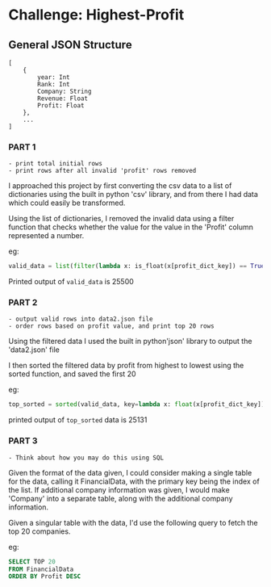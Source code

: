 # Challenge: Highest-Profit

## General JSON Structure

    [
        {
            year: Int
            Rank: Int
            Company: String
            Revenue: Float
            Profit: Float
        },
        ...
    ]

### PART 1

    - print total initial rows
    - print rows after all invalid 'profit' rows removed

I approached this project by first converting the csv data to a list of dictionaries using the built in python 'csv' library, and from there I had data which could easily be transformed.

Using the list of dictionaries, I removed the invalid data using a filter function that checks whether the value for the value in the 'Profit' column represented a number.

eg:
```python 
valid_data = list(filter(lambda x: is_float(x[profit_dict_key]) == True, raw_data))
```
Printed output of `valid_data` is 25500

### PART 2

    - output valid rows into data2.json file
    - order rows based on profit value, and print top 20 rows 

Using the filtered data I used the built in python'json' library to output the 'data2.json' file

I then sorted the filtered data by profit from highest to lowest using the sorted function, and saved the first 20

eg:
```python
top_sorted = sorted(valid_data, key=lambda x: float(x[profit_dict_key]), reverse=True)[:20]
```
printed output of `top_sorted` data is 25131

### PART 3

    - Think about how you may do this using SQL

Given the format of the data given, I could consider making a single table for the data, calling it FinancialData, with the primary key being the index of the list. If additional company information was given, I would make 'Company' into a separate table, along with the additional company information.

Given a singular table with the data, I'd use the following query to fetch the top 20 companies.

eg:
```SQL
SELECT TOP 20
FROM FinancialData
ORDER BY Profit DESC
```
